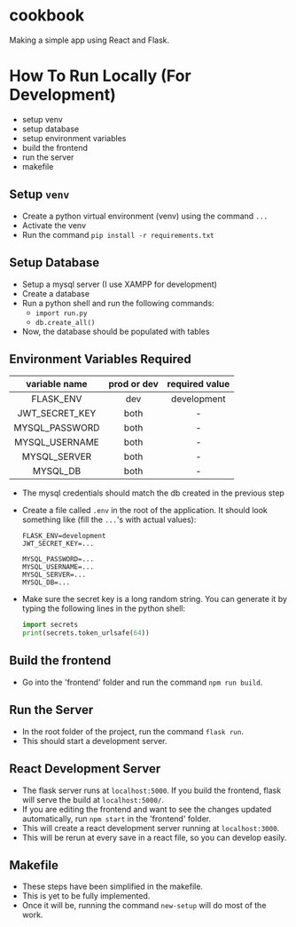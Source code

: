 # cookbook

Making a simple app using React and Flask.

# How To Run Locally (For Development)

-   setup venv
-   setup database
-   setup environment variables
-   build the frontend
-   run the server
-   makefile

## Setup `venv`

-   Create a python virtual environment (venv) using the command `...`
-   Activate the venv
-   Run the command `pip install -r requirements.txt`

## Setup Database

-   Setup a mysql server (I use XAMPP for development)
-   Create a database
-   Run a python shell and run the following commands:
    -   `import run.py`
    -   `db.create_all()`
-   Now, the database should be populated with tables

## Environment Variables Required

| variable name  | prod or dev | required value |
| :------------: | :---------: | :------------: |
|   FLASK_ENV    |     dev     |  development   |
| JWT_SECRET_KEY |    both     |       -        |
| MYSQL_PASSWORD |    both     |       -        |
| MYSQL_USERNAME |    both     |       -        |
|  MYSQL_SERVER  |    both     |       -        |
|    MYSQL_DB    |    both     |       -        |

-   The mysql credentials should match the db created in the previous step
-   Create a file called `.env` in the root of the application. It should look something like (fill the `...`'s with actual values):

    ```
    FLASK_ENV=development
    JWT_SECRET_KEY=...

    MYSQL_PASSWORD=...
    MYSQL_USERNAME=...
    MYSQL_SERVER=...
    MYSQL_DB=...
    ```
- Make sure the secret key is a long random string. You can generate it by typing the following lines in the python shell:
    ```python
    import secrets
    print(secrets.token_urlsafe(64))
    ```
## Build the frontend

-   Go into the 'frontend' folder and run the command `npm run build`.

## Run the Server

-   In the root folder of the project, run the command `flask run`.
-   This should start a development server.

## React Development Server

-   The flask server runs at `localhost:5000`. If you build the frontend, flask will serve the build at `localhost:5000/`.
-   If you are editing the frontend and want to see the changes updated automatically, run `npm start` in the 'frontend' folder.
-   This will create a react development server running at `localhost:3000`.
-   This will be rerun at every save in a react file, so you can develop easily.

## Makefile

-   These steps have been simplified in the makefile.
-   This is yet to be fully implemented.
-   Once it will be, running the command `new-setup` will do most of the work.

